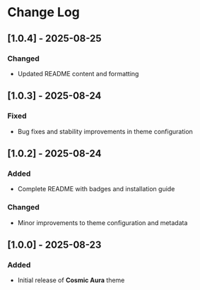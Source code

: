 # Change Log

## [1.0.4] - 2025-08-25

### Changed

- Updated README content and formatting

## [1.0.3] - 2025-08-24

### Fixed

- Bug fixes and stability improvements in theme configuration

## [1.0.2] - 2025-08-24

### Added

- Complete README with badges and installation guide

### Changed

- Minor improvements to theme configuration and metadata

## [1.0.0] - 2025-08-23

### Added

- Initial release of **Cosmic Aura** theme
